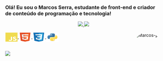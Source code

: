 <!--
**MarcosSerra1/MarcosSerra1** is a ✨ _special_ ✨ repository because its `README.md` (this file) appears on your GitHub profile.

Here are some ideas to get you started:

- 🔭 I’m currently working on ...
- 🌱 I’m currently learning ...
- 👯 I’m looking to collaborate on ...
- 🤔 I’m looking for help with ...
- 💬 Ask me about ...
- 📫 How to reach me: ...
- 😄 Pronouns: ...
- ⚡ Fun fact: ...
-->
### Olá! Eu sou o Marcos Serra, estudante de front-end e criador de conteúdo de programação e tecnologia! 

<div align="center">
  <a href="https://github.com/MarcosSerra1">
  <img height="180em" src="https://github-readme-stats.vercel.app/api?username=MarcosSerra1&show_icons=true&theme=dark&include_all_commits=true&count_private=true"/>
  <img height="180em" src="https://github-readme-stats.vercel.app/api/top-langs/?username=MarcosSerra1&layout=compact&langs_count=7&theme=dark"/>
</div>
  
<div style="display: inline_block"><br>
  <img align="center" alt="Marcos-Js" height="30" width="40" src="https://raw.githubusercontent.com/devicons/devicon/master/icons/javascript/javascript-plain.svg">
  <img align="center" alt="Marcos-HTML" height="30" width="40" src="https://raw.githubusercontent.com/devicons/devicon/master/icons/html5/html5-original.svg">
  <img align="center" alt="Marcos-CSS" height="30" width="40" src="https://raw.githubusercontent.com/devicons/devicon/master/icons/css3/css3-original.svg">
  <img align="center" alt="Marcos-Python" height="30" width="40" src="https://raw.githubusercontent.com/devicons/devicon/master/icons/python/python-original.svg">
  <img align="right" alt="Marcos-pic" height="150" style="border-radius:50px;" src="https://scontent.fthe2-1.fna.fbcdn.net/v/t1.6435-9/251978503_4258574294253341_3410139839434680076_n.jpg?_nc_cat=111&ccb=1-5&_nc_sid=730e14&_nc_eui2=AeEaYbIqfKj7F5kJYSye3QJqK_1OWLRFIv0r_U5YtEUi_WD4qV9ea8HBHL_DM4bAZG8eXPY7IKfqhTnuCtUe3O5w&_nc_ohc=JCnBK2K-MLEAX-_ed6o&_nc_ht=scontent.fthe2-1.fna&oh=00706f6166c781f6b7d4f368d3b85bf1&oe=61AB7070">
</div>
  
  ##
 
<div> 
  <a href="https://www.instagram.com/apollo.11.0" target="_blank"><img src="https://img.shields.io/badge/-Instagram-%23E4405F?style=for-the-badge&logo=instagram&logoColor=white" target="_blank"></a> 
  <!--<a href="https://www.instagram.com/apollo.11.0" target="_blank"><img src="https://img.shields.io/badge/LinkedIn-0077B5?style=for-the-badge&logo=linkedin&logoColor=white" target="_blank"></a>--> 
  
  <!--  ![Snake animation](https://github.com/MarcosSerra1/marcosserra/blob/output/github-contribution-grid-snake.svg)
</div>  -->
   
